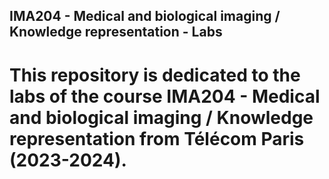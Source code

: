 ## IMA204 - Medical and biological imaging / Knowledge representation - Labs

# This repository is dedicated to the labs of the course IMA204 - Medical and biological imaging / Knowledge representation from Télécom Paris (2023-2024).

